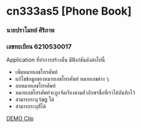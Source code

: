 # cn333as5 [Phone Book]
### นายปราโมทย์ ศิริภาพ
### เลขทะเบียน 6210530017
Application ที่ทำการสร้างนั้น มีฟังก์ชันดังต่อไปนี้
- เพิ่มหมายเลขโทรศัพท์   
- แก้ไขข้อมูลของหมายเลขโทรศัพท์ หมายเลขต่าง ๆ   
- ลบหมายเลขโทรศัพท์   
- หมายเลขโทรศัพท์จะถูกจัดเรียงตามตัวอักษรชื่อที่เราได้บันทึกไว้   
- สามารถระบุ tag ได้
- สามารถระบุสีได้
   
[DEMO Clip](https://youtu.be/qQDE7-I_ESc)
